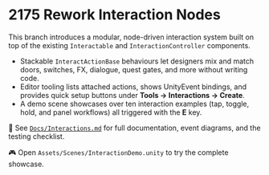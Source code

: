 # 2175 Rework Interaction Nodes

This branch introduces a modular, node-driven interaction system built on top of the existing `Interactable` and `InteractionController` components.

* Stackable `InteractActionBase` behaviours let designers mix and match doors, switches, FX, dialogue, quest gates, and more without writing code.
* Editor tooling lists attached actions, shows UnityEvent bindings, and provides quick setup buttons under **Tools → Interactions → Create**.
* A demo scene showcases over ten interaction examples (tap, toggle, hold, and panel workflows) all triggered with the **E** key.

📄 See [`Docs/Interactions.md`](Docs/Interactions.md) for full documentation, event diagrams, and the testing checklist.

🎮 Open `Assets/Scenes/InteractionDemo.unity` to try the complete showcase.
